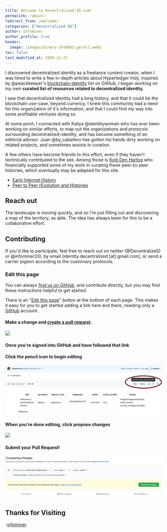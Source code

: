 ```yaml
---
title: Welcome to Decentralized-ID.com!
permalink: /about/
redirect_from: /welcome/
categories: ["Decentralized-ID"]
author: Infominer
author_profile: true
header: 
  image: /images/binary-2910663_geralt.webp
toc: false
last_modified_at: 2020-11-21
---
```


I discovered decentralized identity as a freelance content creator, when I was hired to write a few in-depth articles about Hyperledger Indy. Inspired by @peacekeeper's [blockchain-identity](https://github.com/peacekeeper/blockchain-identity/) list on GitHub, I began working on my own **curated list of resources related to decentralized identity**.

I saw that decentralized identity had a long history, and that it could be _the_ blockchain use-case, beyond currency. I knew this community had a need for this organization of it's information, and that I could find my way into some profitable ventures doing so.

At some point, I connected with Kaliya @identitywoman who has ever been working on similar efforts, to map out the organizations and protocols surrounding decentralized-identity, and has become something of an editorial advisor. Juan @by_caballero has gotten his hands dirty working on related projects, and sometimes assists in curation. 

A few others have become friends to this effort, even if they haven't technically contributed to the site. Among those is [Kyle Den Hartog](https://kyledenhartog.com/) who financially supported some of my work in curating these peer-to-peer histories, which eventually may be adapted for this site.

* [Early Internet History](https://bitcoinfo.xyz/history/early-internet/)
* [Peer to Peer rEvolution and Histories](https://bitcoinfo.xyz/peer-to-peer/)

## Reach out

The landscape is moving quickly, and so I'm just filling out and discovering a map of the territory, as able. The idea has always been for this to be a collaborative effort. 

## Contributing

If you'd like to participate, feel free to reach out on twitter (@DecentralizeID or @infominer33), by email (identity.decentralized [at] gmail.com), or send a carrier pigeon according to the customary protocols.

### Edit this page

You can always [find us on GitHub](https://github.com/Decentralized-ID/), and contribute directly, but you may find these instructions helpful to get started.

There is an "[Edit this page](https://github.com/Decentralized-ID/decentralized-id.github.io/blob/master/_posts/2020-01-10-welcome.md)" button at the bottom of each page. This makes it easy for you to get started adding a link here and there, needing only a [GitHub](https://github.com) account. 

#### Make a change and [create a pull request](https://docs.github.com/en/free-pro-team@latest/github/collaborating-with-issues-and-pull-requests/creating-a-pull-request).

[![](https://i.imgur.com/fxdSpLM.png)](https://github.com/Decentralized-ID/decentralized-id.github.io/blob/master/_posts/2020-01-10-welcome.md)

#### Once you're signed into GitHub and have followed that link 
#### Click the pencil icon to begin editing

![](/images/welcome.webp)

#### When you're done editing, click propose changes

![](https://i.imgur.com/FJLqBRU.png)

#### Submit your Pull Request!

![](/images/pull-request.webp)

## Thanks for Visiting

-[infominer](https://infominer.xyz)

